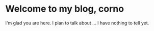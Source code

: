 # Welcome to my blog, corno

I'm glad you are here. I plan to talk about ...
I have nothing to tell yet.
